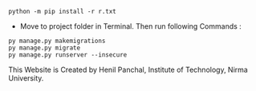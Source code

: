 ```Python(3.7.6)
python -m pip install -r r.txt
```
- Move to project folder in Terminal. Then run following Commands :
```
py manage.py makemigrations
py manage.py migrate
py manage.py runserver --insecure 
```
This Website is Created by Henil Panchal, Institute of Technology, Nirma University.